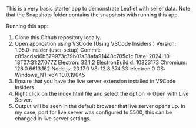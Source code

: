 This is a very basic starter app to demonstrate Leaflet with seller data.
Note that the Snapshots folder contains the snapshots with running this app.

Running this app:
1) Clone this Github repository locally.
2) Open application using VSCode (Using VSCode Insiders )
        Version: 1.95.0-insider (user setup)
        Commit: c85acdad6b679973c79b01a38afa91448c705c1c
        Date: 2024-10-18T07:31:27.077Z
        Electron: 32.1.2
        ElectronBuildId: 10323173
        Chromium: 128.0.6613.162
        Node.js: 20.17.0
        V8: 12.8.374.33-electron.0
        OS: Windows_NT x64 10.0.19045
3) Ensure that you have the live server extension installed in VSCode Insiders.
4) Right click on the index.html file and select the option -> Open with Live Server.
5) Output will be seen in the default browser that live server opens up. In my case, port for live server was configured to 5500, this can be changed in live server settings.